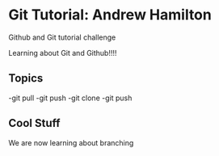 # Git Tutorial: Andrew Hamilton

Github and Git tutorial challenge

Learning about Git and Github!!!!

## Topics
-git pull
-git push 
-git clone
-git push

## Cool Stuff

We are now learning about branching